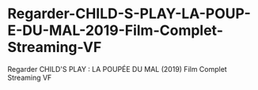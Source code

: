 # Regarder-CHILD-S-PLAY-LA-POUP-E-DU-MAL-2019-Film-Complet-Streaming-VF
Regarder CHILD'S PLAY : LA POUPÉE DU MAL (2019) Film Complet Streaming VF

